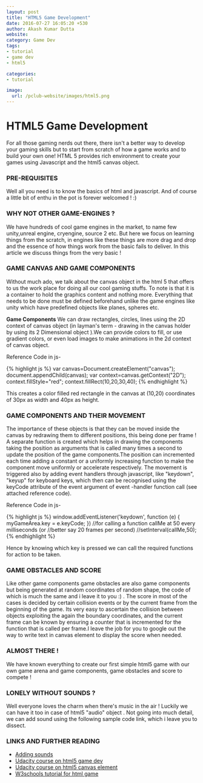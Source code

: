 ```yaml
---
layout: post
title: "HTML5 Game Development"
date: 2016-07-27 16:05:20 +530
author: Akash Kumar Dutta
website:
category: Game Dev
tags:
- tutorial
- game dev
- html5

categories:
- tutorial

image:
  url: /pclub-website/images/html5.png
---
```

# HTML5 Game Development
For all those gaming nerds out there, there isn't a better way to develop your gaming skills but to start from scratch of how a game works and to build your own one!
HTML 5 provides rich environment to create your games using Javascript and the html5 canvas object.


### PRE-REQUISITES
Well all you need is to know the basics of html and javascript. And of course a little bit of enthu in the pot is forever welcomed !  :)


### WHY NOT OTHER GAME-ENGINES ?
We have hundreds of cool game engines in the market, to name few unity,unreal engine, cryengine, source 2 etc. But here we focus on learning things from the scratch, in engines like these things are more  drag and drop and the essence of how things work from the basic fails to deliver. In this article we discuss things from the very basic !


### GAME CANVAS AND GAME COMPONENTS
Without much ado, we talk about the canvas object in the html 5 that offers to us the work place for doing all our cool gaming stuffs. To note is that it is a container to hold the graphics content and nothing more. Everything that needs to be done must be defined beforehand unlike the game engines like unity which have predefined objects like planes, spheres etc.

**Game Components**
We can draw rectangles, circles, lines using the 2D context of canvas object (in layman's term - drawing in the canvas holder by using its 2 Dimensional object ).We can provide colors to fill, or use gradient colors, or even load images to make animations in the 2d context of canvas object.

Reference Code in js-

{% highlight js %}
var canvas=Document.createElement("canvas");
document.appendChild(canvas);
var context=canvas.getContext("2D");
context.fillStyle="red";
context.fillRect(10,20,30,40);
{% endhighlight %}

This creates a color filled red rectangle in the canvas at (10,20) coordinates of 30px as width and 40px as height.


### GAME COMPONENTS AND THEIR MOVEMENT
The importance of these objects is that they can be moved inside the canvas by redrawing them to different positions, this being done per frame ! A separate function is created which helps in drawing the components taking the position as arguments that is called many times a second to update the position of the game components.The position can incremented each time adding a constant or a uniformly increasing function to make the component move uniformly or accelerate respectively.
The movement is triggered also by adding event handlers through javascript, like "keydown", "keyup" for keyboard keys, which then can be recognised using the keyCode attribute of the event argument of event -handler function call (see attached reference code).

Reference Code in js-

{% highlight js %}
window.addEventListener('keydown', function (e) {
        myGameArea.key = e.keyCode;
        })
//for calling a function callMe at 50 every milliseconds (or
//better say 20 frames per second)
//setInterval(callMe,50);
{% endhighlight %}

Hence by knowing which key is pressed we can call the required functions for action to be taken.



### GAME OBSTACLES AND SCORE
Like other game components game obstacles are also game components but being generated at random coordinates of random shape, the code of which is much the same and i leave it to you :) .
The score in most of the cases is decided by certain collision events or by the current frame from the beginning of the game.
Its very easy to ascertain the collision between objects exploiting the again the boundary coordinates, and the current frame can be known by ensuring a  counter that is incremented for the function that is called per frame.I leave the job for you to google out the way to write text in canvas element to display the score when needed.

### ALMOST THERE !
We  have known  everything to create our first simple html5 game with our own game arena and game components, game obstacles and score to compete !

### LONELY WITHOUT SOUNDS ?
Well everyone loves the charm when there's music in the air ! Luckily we can have it too in case of html5 "audio" object . Not going into much detail, we can add sound using the following sample code link, which i leave you to dissect.

### LINKS AND FURTHER READING
* [Adding sounds](http://home.iitk.ac.in/~akashdut/sounddev.txt)
* [Udacity course on html5 game dev](https://www.udacity.com/course/html5-game-development--cs255)
* [Udacity course on html5 canvas element](https://www.udacity.com/course/html5-canvas--ud292)
* [W3schools tutorial for html game](http://www.w3schools.com/games/default.asp)
